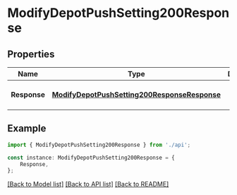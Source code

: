 # ModifyDepotPushSetting200Response


## Properties

Name | Type | Description | Notes
------------ | ------------- | ------------- | -------------
**Response** | [**ModifyDepotPushSetting200ResponseResponse**](ModifyDepotPushSetting200ResponseResponse.md) |  | [optional] [default to undefined]

## Example

```typescript
import { ModifyDepotPushSetting200Response } from './api';

const instance: ModifyDepotPushSetting200Response = {
    Response,
};
```

[[Back to Model list]](../README.md#documentation-for-models) [[Back to API list]](../README.md#documentation-for-api-endpoints) [[Back to README]](../README.md)

